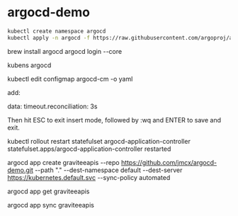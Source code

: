 # argocd-demo

```sh
kubectl create namespace argocd
kubectl apply -n argocd -f https://raw.githubusercontent.com/argoproj/argo-cd/stable/manifests/core-install.yaml
```

brew install argocd
argocd login --core

kubens argocd 


kubectl edit configmap argocd-cm -o yaml


add:

data:
  timeout.reconciliation: 3s


Then hit ESC to exit insert mode, followed by :wq and ENTER to save and exit.


kubectl rollout restart statefulset argocd-application-controller 
statefulset.apps/argocd-application-controller restarted 


argocd app create graviteeapis --repo https://github.com/jmcx/argocd-demo.git --path "." --dest-namespace default --dest-server https://kubernetes.default.svc --sync-policy automated


argocd app get graviteeapis


argocd app sync graviteeapis